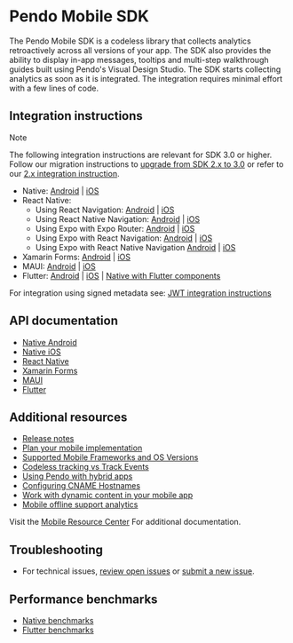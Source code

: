 # Pendo Mobile SDK

The Pendo Mobile SDK is a codeless library that collects analytics retroactively across all versions of your app. The SDK also provides the ability to display in-app messages, tooltips and multi-step walkthrough guides built using Pendo's Visual Design Studio. The SDK starts collecting analytics as soon as it is integrated. The integration requires minimal effort with a few lines of code.


## Integration instructions 

>[!NOTE]
>The following integration instructions are relevant for SDK 3.0 or higher. <br> Follow our migration instructions to [upgrade from SDK 2.x to 3.0](/migration-docs/README.md) or refer to our [2.x integration instruction](https://github.com/pendo-io/pendo-mobile-sdk/blob/2.22.5/README.md).


- Native: 
[Android](/android/pnddocs/native-android.md) | 
[iOS](/ios/pnddocs/native-ios.md)
- React Native:
    - Using React Navigation:
    [Android](/android/pnddocs/rn-android.md) | 
    [iOS](/ios/pnddocs/rn-ios.md)
    - Using React Native Navigation: 
    [Android](/android/pnddocs/rnn-android.md) | 
    [iOS](/ios/pnddocs/rnn-ios.md)
    - Using Expo with Expo Router:
    [Android](/android/pnddocs/expo_router-android.md) |
    [iOS](/ios/pnddocs/expo_router-ios.md)
    - Using Expo with React Navigation:
    [Android](/android/pnddocs/expo_rn-android.md) | 
    [iOS](/ios/pnddocs/expo_rn-ios.md)
    - Using Expo with React Native Navigation 
    [Android](/android/pnddocs/expo_rnn-android.md) | 
    [iOS](/ios/pnddocs/expo_rnn-ios.md)
- Xamarin Forms: 
[Android](/android/pnddocs/xamarin_forms-android.md) | 
[iOS](/ios/pnddocs/xamarin_forms-ios.md)
- MAUI: 
[Android](/android/pnddocs/xamarin_maui-android.md) | 
[iOS](/ios/pnddocs/xamarin_maui-ios.md)
- Flutter: 
[Android](/android/pnddocs/flutter-android.md) | 
[iOS](/ios/pnddocs/flutter-ios.md) |
[Native with Flutter components](/other/native-with-flutter-components.md)

For integration using signed metadata see: [JWT integration instructions](https://support.pendo.io/hc/en-us/articles/360039616892-Send-signed-metadata-with-JWT)


## API documentation

- [Native Android](/api-documentation/native-android-apis.md)
- [Native iOS](/api-documentation/native-ios-apis.md)
- [React Native](/api-documentation/rn-apis.md)
- [Xamarin Forms](/api-documentation/xamarin-forms-apis.md)
- [MAUI](/api-documentation/xamarin-maui-apis.md)
- [Flutter](/api-documentation/flutter-apis.md)


## Additional resources 

- [Release notes](https://developers.pendo.io/category/mobile-sdk/)
- [Plan your mobile implementation](https://support.pendo.io/hc/en-us/articles/23527373013275-Plan-your-mobile-implementation)
- [Supported Mobile Frameworks and OS Versions](https://support.pendo.io/hc/en-us/articles/360031861572-Supported-mobile-frameworks-and-OS-versions)
- [Codeless tracking vs Track Events](https://support.pendo.io/hc/en-us/articles/360061487572-Codeless-tracking-vs-Track-Events)
- [Using Pendo with hybrid apps](https://support.pendo.io/hc/en-us/articles/23804736263195-Use-Pendo-with-hybrid-apps)
- [Configuring CNAME Hostnames](https://support.pendo.io/hc/en-us/articles/360047607631-Configure-CNAME-for-Pendo-Mobile)
- [Work with dynamic content in your mobile app](https://support.pendo.io/hc/en-us/articles/24836902488219-Work-with-dynamic-content-in-your-mobile-app)
- [Mobile offline support analytics](https://support.pendo.io/hc/en-us/articles/360043016412-Mobile-offline-support-for-analytics)


Visit the [Mobile Resource Center](https://support.pendo.io/hc/en-us/categories/23324531103771-Mobile-implementation) For additional documentation.

## Troubleshooting

- For technical issues, [review open issues](https://github.com/pendo-io/pendo-mobile-sdk/issues) or [submit a new issue](https://github.com/pendo-io/pendo-mobile-sdk/issues).

## Performance benchmarks

- [Native benchmarks](/benchmarks/NativePerformanceBenchmarks.md)
- [Flutter benchmarks](/benchmarks/FlutterPerformanceBenchmarks.md)
